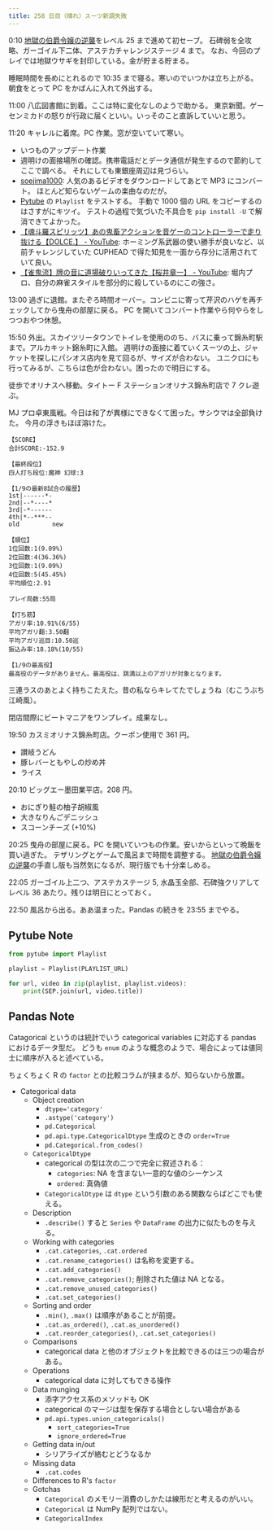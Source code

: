 ```yaml
---
title: 258 日目（晴れ）スーツ新調失敗
---
```


0:10 [地獄の伯爵令嬢の逆襲][bshf20]をレベル 25 まで進めて初セーブ。
石碑弱を全攻略、ガーゴイル下二体、アステカチャレンジステージ 4 まで。
なお、今回のプレイでは地獄ウサギを封印している。金が貯まる貯まる。

睡眠時間を長めにとれるので 10:35 まで寝る。寒いのでいつかは立ち上がる。
朝食をとって PC をかばんに入れて外出する。

11:00 八広図書館に到着。ここは特に変化なしのようで助かる。
東京新聞。ゲーセンミカドの怒りが行政に届くといい。いっそのこと直訴していいと思う。

11:20 キャレルに着席。PC 作業。窓が空いていて寒い。

* いつものアップデート作業
* 週明けの面接場所の確認。携帯電話だとデータ通信が発生するので節約してここで調べる。
  それにしても東銀座周辺は見づらい。
* [soejima1000][soejima1000]: 人気のあるビデオをダウンロードしてあとで MP3 にコンバート。
  ほとんど知らないゲームの楽曲なのだが。
* [Pytube] の `Playlist` をテストする。
  手動で 1000 個の URL をコピーするのはさすがにキツイ。
  テストの過程で気づいた不具合を `pip install -U` で解消できてよかった。
* [【魂斗羅スピリッツ】あの鬼畜アクションを音ゲーのコントローラーで走り抜ける【DOLCE.】 - YouTube](https://www.youtube.com/watch?v=bfQJafTJ1xM):
  ホーミング系武器の使い勝手が良いなど、以前チャレンジしていた CUPHEAD で得た知見を一面から存分に活用されていて良い。
* [【雀鬼流】牌の音に道場破りいってきた【桜井章一】 - YouTube](https://www.youtube.com/watch?v=odkdqKhsbGk):
  堀内プロ、自分の麻雀スタイルを部分的に殺しているのにこの強さ。

13:00 過ぎに退館。またぞろ時間オーバー。コンビニに寄って芹沢のハゲを再チェックしてから曳舟の部屋に戻る。
PC を開いてコンバート作業やら何やらをしつつおやつ休憩。

15:50 外出。スカイツリータウンでトイレを使用ののち、バスに乗って錦糸町駅まで。アルカキット錦糸町に入館。
週明けの面接に着ていくスーツの上、ジャケットを探しにパシオス店内を見て回るが、サイズが合わない。
ユニクロにも行ってみるが、こちらは色が合わない。困ったので明日にする。

徒歩でオリナスへ移動。タイトー F ステーションオリナス錦糸町店で 7 クレ遊ぶ。

MJ プロ卓東風戦。今日は和了が異様にできなくて困った。サシウマは全部負けた。
今月の浮きもほぼ溶けた。

```text
【SCORE】
合計SCORE:-152.9

【最終段位】
四人打ち段位:魔神 幻球:3

【1/9の最新8試合の履歴】
1st|------*-
2nd|--*----*
3rd|-*------
4th|*--***--
old         new

【順位】
1位回数:1(9.09%)
2位回数:4(36.36%)
3位回数:1(9.09%)
4位回数:5(45.45%)
平均順位:2.91

プレイ局数:55局

【打ち筋】
アガリ率:10.91%(6/55)
平均アガリ翻:3.50翻
平均アガリ巡目:10.50巡
振込み率:18.18%(10/55)

【1/9の最高役】
最高役のデータがありません。最高役は、跳満以上のアガリが対象となります。
```

三連ラスのあとよく持ちこたえた。昔の私ならキレてたでしょうね（むこうぶち江崎風）。

閉店間際にビートマニアをワンプレイ。成果なし。

19:50 カスミオリナス錦糸町店。クーポン使用で 361 円。

* 讃岐うどん
* 豚レバーともやしの炒め丼
* ライス

20:10 ビッグエー墨田業平店。208 円。

* おにぎり鮭の柚子胡椒風
* 大きなりんごデニッシュ
* スコーンチーズ (+10%)

20:25 曳舟の部屋に戻る。PC を開いていつもの作業。安いからといって晩飯を買い過ぎた。
テザリングとゲームで風呂まで時間を調整する。
[地獄の伯爵令嬢の逆襲][bshf20]の手直し版も当然気になるが、現行版でも十分楽しめる。

22:05 ガーゴイル上二つ、アステカステージ 5, 水晶玉全部、石碑強クリアしてレベル 36 あたり。残りは明日にとっておく。

22:50 風呂から出る。ああ温まった。Pandas の続きを 23:55 までやる。

## Pytube Note

```python
from pytube import Playlist

playlist = Playlist(PLAYLIST_URL)

for url, video in zip(playlist, playlist.videos):
    print(SEP.join(url, video.title))
```

## Pandas Note

Catagorical というのは統計でいう categorical variables に対応する pandas におけるデータ型だ。
どうも `enum` のような概念のようで、場合によっては値同士に順序が入ると述べている。

ちょくちょく R の `factor` との比較コラムが挟まるが、知らないから放置。

* Categorical data
  * Object creation
    * `dtype='category'`
    * `.astype('category')`
    * `pd.Categorical`
    * `pd.api.type.CategoricalDtype` 生成のときの `order=True`
    * `pd.Categorical.from_codes()`
  * `CategoricalDtype`
    * categorical の型は次の二つで完全に叙述される：
      * `categories`: NA を含まない一意的な値のシーケンス
      * `ordered`: 真偽値
    * `CategoricalDtype` は `dtype` という引数のある関数ならばどこでも使える。
  * Description
    * `.describe()` すると `Series` や `DataFrame` の出力に似たものを与える。
  * Working with categories
    * `.cat.categories`, `.cat.ordered`
    * `.cat.rename_categories()` は名称を変更する。
    * `.cat.add_categories()`
    * `.cat.remove_categories()`; 削除された値は NA となる。
    * `.cat.remove_unused_categories()`
    * `.cat.set_categories()`
  * Sorting and order
    * `.min()`, `.max()` は順序があることが前提。
    * `.cat.as_ordered()`, `.cat.as_unordered()`
    * `.cat.reorder_categories()`, `.cat.set_categories()`
  * Comparisons
    * categorical data と他のオブジェクトを比較できるのは三つの場合がある。
  * Operations
    * categorical data に対してもできる操作
  * Data munging
    * 添字アクセス系のメソッドも OK
    * categorical のマージは型を保存する場合としない場合がある
    * `pd.api.types.union_categoricals()`
      * `sort_categories=True`
      * `ignore_ordered=True`
  * Getting data in/out
    * シリアライズが絡むとどうなるか
  * Missing data
    * `.cat.codes`
  * Differences to R's `factor`
  * Gotchas
    * `Categorical` のメモリー消費のしかたは線形だと考えるのがいい。
    * `Categorical` は NumPy 配列ではない。
    * `CategoricalIndex`

[bshf20]: https://wodifes.net/game/show/412
[pytube]: https://pytube.io/en/latest/index.html
[soejima1000]: https://www.youtube.com/user/soejima1000/videos
